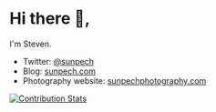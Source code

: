 # Hi there 👋, 

I'm Steven.

* Twitter: [@sunpech](https://twitter.com/sunpech)
* Blog: [sunpech.com](https://sunpech.com)
* Photography website: [sunpechphotography.com](https://sunpechphotography.com)

[![Contribution Stats](https://github-contribution-stats.vercel.app/api/?username=lorddashme)](https://github.com/sunpech/github-contribution-stats/)

<!--
**sunpech/sunpech** is a ✨ _special_ ✨ repository because its `README.md` (this file) appears on your GitHub profile.

Here are some ideas to get you started:

- 🔭 I’m currently working on ...
- 🌱 I’m currently learning ...
- 👯 I’m looking to collaborate on ...
- 🤔 I’m looking for help with ...
- 💬 Ask me about ...
- 📫 How to reach me: ...
- 😄 Pronouns: ...
- ⚡ Fun fact: ...
-->
